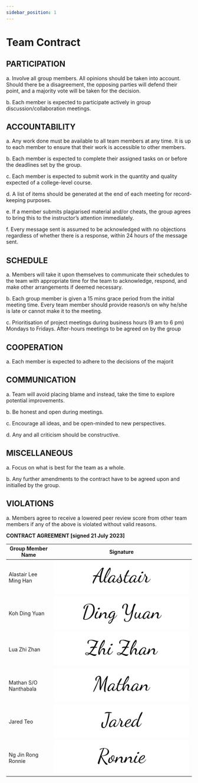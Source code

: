 ```yaml
---
sidebar_position: 1
---
```


# Team Contract

## PARTICIPATION

a. Involve all group members. All opinions should be taken into account. Should there be a
disagreement, the opposing parties will defend their point, and a majority vote will be
taken for the decision.

b. Each member is expected to participate actively in group discussion/collaboration
meetings.

## ACCOUNTABILITY

a. Any work done must be available to all team members at any time. It is up to each
member to ensure that their work is accessible to other members.

b. Each member is expected to complete their assigned tasks on or before the deadlines
set by the group.

c. Each member is expected to submit work in the quantity and quality expected of a
college-level course.

d. A list of items should be generated at the end of each meeting for record-keeping
purposes.

e. If a member submits plagiarised material and/or cheats, the group agrees to bring this
to the instructor’s attention immediately.

f. Every message sent is assumed to be acknowledged with no objections regardless of
whether there is a response, within 24 hours of the message sent.

## SCHEDULE

a. Members will take it upon themselves to communicate their schedules to the team with
appropriate time for the team to acknowledge, respond, and make other arrangements
if deemed necessary.

b. Each group member is given a 15 mins grace period from the initial meeting time. Every
team member should provide reason/s on why he/she is late or cannot make it to the
meeting.

c. Prioritisation of project meetings during business hours (9 am to 6 pm) Mondays to
Fridays. After-hours meetings to be agreed on by the group

## COOPERATION

a. Each member is expected to adhere to the decisions of the majorit

## COMMUNICATION

a. Team will avoid placing blame and instead, take the time to explore potential
improvements.

b. Be honest and open during meetings.

c. Encourage all ideas, and be open-minded to new perspectives.

d. Any and all criticism should be constructive.

## MISCELLANEOUS

a. Focus on what is best for the team as a whole.

b. Any further amendments to the contract have to be agreed upon and initialled by the
group.

## VIOLATIONS

a. Members agree to receive a lowered peer review score from other team members if any
of the above is violated without valid reasons.

**CONTRACT AGREEMENT [signed 21 July 2023]**

| **Group Member Name** | **Signature**              |
| --------------------- | -------------------------- |
| Alastair Lee Ming Han | ![img](./img/Alastair.png) |
| Koh Ding Yuan         | ![img](./img/DingYuan.png) |
| Lua Zhi Zhan          | ![img](./img/ZhiZhan.png)  |
| Mathan S/O Nanthabala | ![img](./img/Mathan.png)   |
| Jared Teo             | ![img](./img/Jared.png)    |
| Ng Jin Rong Ronnie    | ![img](./img/Ronnie.png)   |

